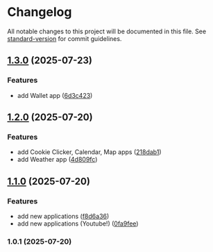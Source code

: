 # Changelog

All notable changes to this project will be documented in this file. See [standard-version](https://github.com/conventional-changelog/standard-version) for commit guidelines.

## [1.3.0](https://github.com/FansteJ/myPhone/compare/v1.2.0...v1.3.0) (2025-07-23)


### Features

* add Wallet app ([6d3c423](https://github.com/FansteJ/myPhone/commit/6d3c423148930bedf1cfa22542b9fbb855978525))

## [1.2.0](https://github.com/FansteJ/myPhone/compare/v1.1.0...v1.2.0) (2025-07-20)


### Features

* add Cookie Clicker, Calendar, Map apps ([218dab1](https://github.com/FansteJ/myPhone/commit/218dab1b6b7e8aeb1b193bd358461346e4effa80))
* add Weather app ([4d809fc](https://github.com/FansteJ/myPhone/commit/4d809fc7b8bfb0ad69d2d158c2d556c4a32204ea))

## [1.1.0](https://github.com/FansteJ/myPhone/compare/v1.0.1...v1.1.0) (2025-07-20)


### Features

* add new applications ([f8d6a36](https://github.com/FansteJ/myPhone/commit/f8d6a365f9754e912ba0dd473aee58eca35ec72b))
* add new applications (Youtube!) ([0fa9fee](https://github.com/FansteJ/myPhone/commit/0fa9fee73d4adf4675d5d271601cce1ed904181b))

### 1.0.1 (2025-07-20)
